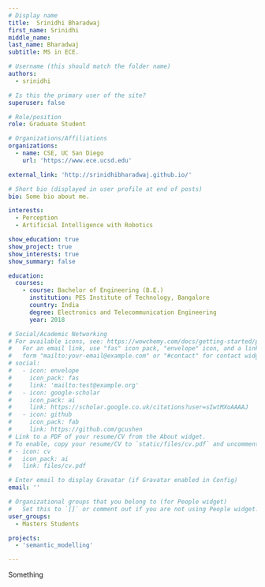 ```yaml
---
# Display name
title:  Srinidhi Bharadwaj 
first_name: Srinidhi
middle_name: 
last_name: Bharadwaj
subtitle: MS in ECE.

# Username (this should match the folder name)
authors:
  - srinidhi

# Is this the primary user of the site?
superuser: false

# Role/position
role: Graduate Student

# Organizations/Affiliations
organizations:
  - name: CSE, UC San Diego
    url: 'https://www.ece.ucsd.edu'

external_link: 'http://srinidhibharadwaj.github.io/'

# Short bio (displayed in user profile at end of posts)
bio: Some bio about me.

interests:
  - Perception
  - Artificial Intelligence with Robotics

show_education: true
show_project: true
show_interests: true
show_summary: false

education:
  courses:
    - course: Bachelor of Engineering (B.E.)
      institution: PES Institute of Technology, Bangalore
      country: India
      degree: Electronics and Telecommunication Engineering
      year: 2018

# Social/Academic Networking
# For available icons, see: https://wowchemy.com/docs/getting-started/page-builder/#icons
#   For an email link, use "fas" icon pack, "envelope" icon, and a link in the
#   form "mailto:your-email@example.com" or "#contact" for contact widget.
# social:
#   - icon: envelope
#     icon_pack: fas
#     link: 'mailto:test@example.org'
#   - icon: google-scholar
#     icon_pack: ai
#     link: https://scholar.google.co.uk/citations?user=sIwtMXoAAAAJ
#   - icon: github
#     icon_pack: fab
#     link: https://github.com/gcushen
# Link to a PDF of your resume/CV from the About widget.
# To enable, copy your resume/CV to `static/files/cv.pdf` and uncomment the lines below.
# - icon: cv
#   icon_pack: ai
#   link: files/cv.pdf

# Enter email to display Gravatar (if Gravatar enabled in Config)
email: ''

# Organizational groups that you belong to (for People widget)
#   Set this to `[]` or comment out if you are not using People widget.
user_groups:
  - Masters Students

projects:
  - 'semantic_modelling'

---
```


Something